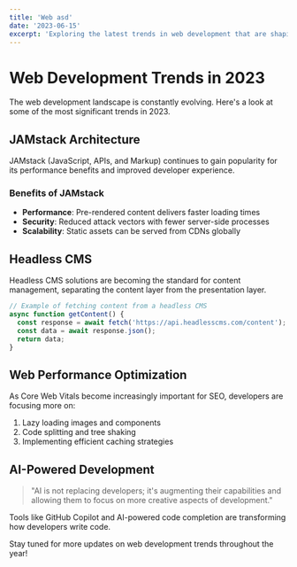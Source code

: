 ```yaml
---
title: 'Web asd'
date: '2023-06-15'
excerpt: 'Exploring the latest trends in web development that are shaping the industry.'
---
```


# Web Development Trends in 2023

The web development landscape is constantly evolving. Here's a look at some of the most significant trends in 2023.

## JAMstack Architecture

JAMstack (JavaScript, APIs, and Markup) continues to gain popularity for its performance benefits and improved developer experience.

### Benefits of JAMstack

- **Performance**: Pre-rendered content delivers faster loading times
- **Security**: Reduced attack vectors with fewer server-side processes
- **Scalability**: Static assets can be served from CDNs globally

## Headless CMS

Headless CMS solutions are becoming the standard for content management, separating the content layer from the presentation layer.

```javascript
// Example of fetching content from a headless CMS
async function getContent() {
  const response = await fetch('https://api.headlesscms.com/content');
  const data = await response.json();
  return data;
}
```

## Web Performance Optimization

As Core Web Vitals become increasingly important for SEO, developers are focusing more on:

1. Lazy loading images and components
2. Code splitting and tree shaking
3. Implementing efficient caching strategies

## AI-Powered Development

> "AI is not replacing developers; it's augmenting their capabilities and allowing them to focus on more creative aspects of development."

Tools like GitHub Copilot and AI-powered code completion are transforming how developers write code.

Stay tuned for more updates on web development trends throughout the year!